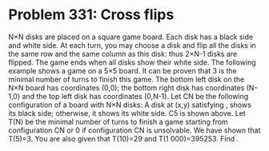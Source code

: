 # Problem 331: Cross flips
N×N disks are placed on a square game board. Each disk has a black side
and white side. At each turn, you may choose a disk and flip all the
disks in the same row and the same column as this disk: thus 2×N-1 disks
are flipped. The game ends when all disks show their white side. The
following example shows a game on a 5×5 board. It can be proven that 3
is the minimal number of turns to finish this game. The bottom left disk
on the N×N board has coordinates (0,0); the bottom right disk has
coordinates (N-1,0) and the top left disk has coordinates (0,N-1). Let
CN be the following configuration of a board with N×N disks: A disk at
(x,y) satisfying , shows its black side; otherwise, it shows its white
side. C5 is shown above. Let T(N) be the minimal number of turns to
finish a game starting from configuration CN or 0 if configuration CN is
unsolvable. We have shown that T(5)=3. You are also given that T(10)=29
and T(1 000)=395253. Find .
